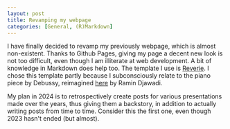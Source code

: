 ```yaml
---
layout: post
title: Revamping my webpage
categories: [General, (R)Markdown]
---
```


I have finally decided to revamp my previously webpage, which is almost non-existent. Thanks to Github Pages, giving my page a decent new look is not too difficult, even though I am illiterate at web development. A bit of knowledge in Markdown does help too. The template I use is [Reverie](https://reverie.pages.dev/). I chose this template partly because I subconsciously relate to the piano piece by Debussy, reimagined [here](https://www.youtube.com/watch?v=XuNP1Fqm4Sg) by Ramin Djawadi.

My plan in 2024 is to retrospectively create posts for various presentations made over the years, thus giving them a backstory, in addition to actually writing posts from time to time. Consider this the first one, even though 2023 hasn't ended (but almost).